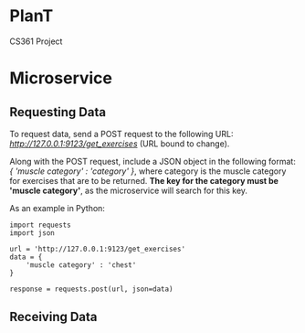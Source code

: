 # PlanT
CS361 Project

# Microservice
## Requesting Data
To request data, send a POST request to the following URL: *http://127.0.0.1:9123/get_exercises* (URL bound to change). 

Along with the POST request, include a JSON object in the following format: *{ 'muscle category' : 'category' }*, where category is the muscle category for exercises that are to be returned.
**The key for the category must be 'muscle category'**, as the microservice will search for this key.

As an example in Python:
```
import requests
import json

url = 'http://127.0.0.1:9123/get_exercises'
data = {
    'muscle category' : 'chest'
}

response = requests.post(url, json=data)
```

## Receiving Data

